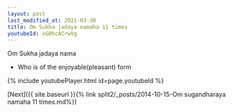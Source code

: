 ```yaml
---
layout: post
last_modified_at: 2021-03-30
title: Om Sukha jadaya namaha 11 times
youtubeId: xG8hcACrwVg
---
```

 
 
Om Sukha jadaya nama 
 
 -  Who is of the enjoyable(pleasant) form 
 
  
 
  
 
 
 
 
 
 


{% include youtubePlayer.html id=page.youtubeId %}
 
[Next]({{ site.baseurl }}{% link  split2/_posts/2014-10-15-Om sugandharaya namaha 11 times.md%})
 
